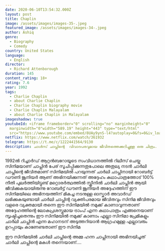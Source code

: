 ```yaml
---
date: 2020-06-10T13:54:32.000Z
layout: post
title: Chaplin
image: /assets/images/images-35-.jpeg
featured_image: /assets/images/images-34-.jpeg
author: Ashiq
genre:
  - Biography
  - Comedy
country: United States
language:
  - English
director:
  - Richard Attenborough
duration: 145
content_rating: 18+
rating: 7.6
year: 1992
tags:
  - Charlie Chaplin
  - about Charlie Chaplin
  - Charlie Chaplin biography movie
  - Charlie Chaplin Malayalam
  - about Charlie Chaplin in Malayalam
imageshadow: true
youtubeId: <iframe frameborder="0" scrolling="no" marginheight="0"
  marginwidth="0"width="589.19" height="443" type="text/html"
  src="https://www.youtube.com/embed/8UAy9ynS-l4?autoplay=0&fs=0&iv_load_policy=3&showinfo=0&rel=0&cc_load_policy=0&start=0&end=0&vq=hd1080&origin=https://youtubeembedcode.com"></iframe>
netflix: https://www.netflix.com/watch/361932
telegram: https://t.me/c/1222441564/9130
description: ചാൾസ് ചാപ്ലിന്റെ  വിവാദപരവുമായ ജീവിതത്തെക്കുറിച്ചുള്ള ഒരു ചിത്രം.
---
```

1992ൽ  റിച്ചാർഡ് ആറ്റൻബറോയൂടെ
സംവിധാനത്തിൽ റിലീസ്  ചെയ്ത സിനിമയാണ് ചാപ്ലിൻ പേര് സൂചിപ്പിക്കുന്നതുപോലെ
 അതുല്യ നടൻ ചാർലി ചാപ്ലിന്റെ 
 ജീവിതമാണ് സിനിമയിൽ പറയുന്നത്
 ചാർലി ചാപ്ലിനായി റോബർട്ട് ഡൗണി ജൂനിയർ ആണ് അഭിനയിക്കുന്നത്
 അദ്ദേഹം കഥാപാത്രത്തോട് 100% നീതി പുലർത്തിയിട്ടുണ്ട്
 മറ്റൊരർത്ഥത്തിൽ സ്ക്രീനിൽ ചാർലി ചാപ്ലിൻ ആയി  ജീവിക്കുകയായിരുന്നു റോബർട്ട് ഡൗണി ജൂനിയർ
 അദ്ദേഹത്തിന് ഈ സിനിമയിലെ അഭിനയത്തിന് മികച്ച നടനുള്ള ഓസ്കാർ അവാർഡ് ലഭിക്കുകയുണ്ടായി
 ചാർലി ചാപ്ലിന്റ  വ്യക്തിപരമായ ജീവിതവും സിനിമ ജീവിതവും വളരെ വ്യക്തമായി തന്നെ ഈ സിനിമയിൽ നമുക്ക് കാണാവുന്നതാണ്
 അദ്ദേഹത്തിന്റെ ലോകപ്രശസ്തമായ ട്രാംപ്
  എന്ന കഥാപാത്രം എങ്ങനെയാണ് സൃഷ്ടിച്ചതെന്നും ഈ സിനിമയിൽ നമുക്ക് കാണാം
 എല്ലാ സിനിമാ പ്രേമികളും ചാർലി ചാപ്ലിൻ എന്ന മഹാനടന് അടുത്തറിയാൻ ആഗ്രഹമുള്ള എല്ലാവരും ഉറപ്പായും  കാണേണ്ടതാണ് ഈ സിനിമ

ഈ സിനിമയിൽ ചാർലി ചാപ്ലിന്റെ അമ്മ ഹന്ന ചാപ്ലിനായി അഭിനയിച്ചത്  ചാർലി ചാപ്ലിന്റെ മകൾ തന്നെയാണ്....